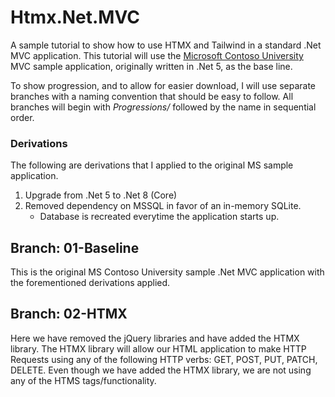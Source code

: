 # Htmx.Net.MVC
A sample tutorial to show how to use HTMX and Tailwind in a standard .Net MVC application.  This tutorial will use the [Microsoft Contoso University](https://github.com/dotnet/AspNetCore.Docs/tree/main/aspnetcore/data/ef-mvc/intro/samples/5cu) MVC sample application, originally written in .Net 5, as the base line.

To show progression, and to allow for easier download, I will use separate branches with a naming convention that should be easy to follow.  All branches will begin with *Progressions/* followed by the name in sequential order.

### Derivations
The following are derivations that I applied to the original MS sample application.
1. Upgrade from .Net 5 to .Net 8 (Core)
2. Removed dependency on MSSQL in favor of an in-memory SQLite.
    -  Database is recreated everytime the application starts up.

## Branch: 01-Baseline
This is the original MS Contoso University sample .Net MVC application with the forementioned derivations applied.

## Branch: 02-HTMX
Here we have removed the jQuery libraries and have added the HTMX library.  The HTMX library will allow our HTML application to make HTTP Requests using any of the following HTTP verbs: GET, POST, PUT, PATCH, DELETE.  Even though we have added the HTMX library, we are not using any of the HTMS tags/functionality.
